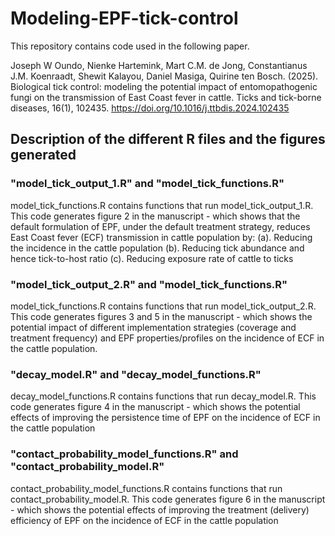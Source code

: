 # Modeling-EPF-tick-control

This repository contains code used in the following paper.

Joseph W Oundo, Nienke Hartemink, Mart C.M. de Jong, Constantianus J.M. Koenraadt, Shewit Kalayou, Daniel Masiga, Quirine ten Bosch. (2025). Biological tick control: modeling the potential impact of entomopathogenic fungi on the transmission of East Coast fever in cattle. Ticks and tick-borne diseases, 16(1), 102435. https://doi.org/10.1016/j.ttbdis.2024.102435 

 
## Description of the different R files and the figures generated


### "model_tick_output_1.R" and "model_tick_functions.R"

model_tick_functions.R contains functions that run model_tick_output_1.R. This code generates figure 2 in the manuscript - which shows that the default formulation of EPF, under the default treatment strategy, reduces East Coast fever (ECF) transmission in cattle population by:
	(a). Reducing the incidence in the cattle population
	(b). Reducing tick abundance and hence tick-to-host ratio
	(c). Reducing exposure rate of cattle to ticks 


### "model_tick_output_2.R" and "model_tick_functions.R"

model_tick_functions.R contains functions that run model_tick_output_2.R. This code generates figures 3 and 5 in the manuscript - which shows the potential impact of different implementation strategies (coverage and treatment frequency) and EPF properties/profiles on the incidence of ECF in the cattle population. 


### "decay_model.R" and "decay_model_functions.R"

decay_model_functions.R contains functions that run decay_model.R. This code generates figure 4 in the manuscript - which shows the potential effects of improving the persistence time of EPF on the incidence of ECF in the cattle population


### "contact_probability_model_functions.R" and "contact_probability_model.R"

contact_probability_model_functions.R contains functions that run contact_probability_model.R. This code generates figure 6 in the manuscript - which shows the potential effects of improving the treatment (delivery) efficiency of EPF on the incidence of ECF in the cattle population

